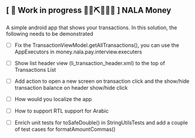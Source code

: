 ## \[ 🚧 Work in progress 👷‍♀️⛏👷🔧️🚧 \] NALA Money

A simple android app that shows your transactions. In this solution, the following needs to be demonstrated 

- [ ] Fix the TransactionViewModel.getAllTransactions(), you can use the AppExecutors in money.nala.pay.interview.executers
- [ ] Show list header view (li_transaction_header.xml) to the top of Transactions List
- [ ] Add action to open a new screen on transaction click and the show/hide transaction balance on header show/hide click
- [ ] How would you localize the app
- [ ] How to support RTL support for Arabic
- [ ] Enrich unit tests for toSafeDouble() in StringUtilsTests and add a couple of test cases for formatAmountCommas()

 